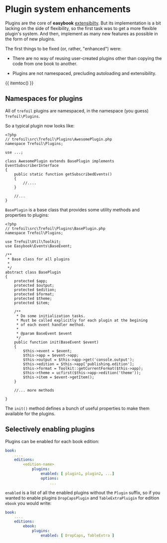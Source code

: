 # Plugin system enhancements

Plugins are the core of **easybook** 
[extensibilty](http://easybook-project.org/documentation/chapter-9.html). 
But its implementation is a bit lacking on the side of flexibility, 
so the first task was to get a more flexible plugin's system. And then, 
implement as many new features as possible in the form of new plugins. 
 
The first things to be fixed (or, rather, "enhanced") were: 

- There are no way of reusing user-created plugins other than copying
  the code from one book to another.

- Plugins are not namespaced, precluding autoloading and extensibility.

{{ itemtoc() }}

## Namespaces for plugins

All of `trefoil` plugins are namespaced, in the namespace (you guess)
`Trefoil\Plugins`. 

So a typical plugin now looks like:

~~~ .php
<?php
// trefoil\src\Trefoil\Plugins\AwesomePlugin.php
namespace Trefoil\Plugins;

use ...;

class AwesomePlugin extends BasePlugin implements EventSubscriberInterface
{
    public static function getSubscribedEvents()
    {
        //....
    }

    //...
}
~~~

`BasePlugin` is a base class that provides some utility methods and
properties to plugins:

~~~ .php
<?php
// trefoil\src\Trefoil\Plugins\BasePlugin.php
namespace Trefoil\Plugins;

use Trefoil\Util\Toolkit;
use Easybook\Events\BaseEvent;

/**
 * Base class for all plugins
 *
 */
abstract class BasePlugin
{
    protected $app;
    protected $output;
    protected $edition;
    protected $format;
    protected $theme;
    protected $item;

    /**
     * Do some initialization tasks.
     * Must be called explicitly for each plugin at the begining
     * of each event handler method.
     *
     * @param BaseEvent $event
     */
    public function init(BaseEvent $event)
    {
        $this->event = $event;
        $this->app = $event->app;
        $this->output = $this->app->get('console.output');
        $this->edition = $this->app['publishing.edition'];
        $this->format = Toolkit::getCurrentFormat($this->app);
        $this->theme = ucfirst($this->app->edition('theme'));
        $this->item = $event->getItem();
    }

    //... more methods

}
~~~

The `init()` method defines a bunch of useful properties to make them
available for the plugins.


## Selectively enabling plugins

Plugins can be enabled for each book edition:

~~~.yaml
book:
    ....
    editions:
        <edition-name>
            plugins:
                enabled: [ plugin1, plugin2, ...]
                options:
                    ... 
~~~ 

`enabled` is a list of all the enabled plugins without the `Plugin` suffix,
so if you wanted to enable plugins `DropCapsPlugin` and `TableExtraPluigin` 
for edition `ebook` you would write:

~~~.yaml
book:
    ....
    editions:
        ebook:
            plugins:
                enabled: [ DropCaps, TableExtra ]
~~~ 
 


